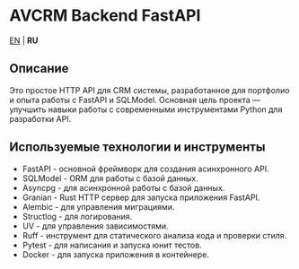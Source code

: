 # AVCRM Backend FastAPI

[EN](README.md) | **RU**

## Описание

Это простое HTTP API для CRM системы, разработанное для портфолио и опыта работы с
FastAPI и SQLModel. Основная цель проекта — улучшить навыки работы с современными
инструментами Python для разработки API.

## Используемые технологии и инструменты

- FastAPI - основной фреймворк для создания асинхронного API.
- SQLModel - ORM для работы с базой данных.
- Asyncpg - для асинхронной работы с базой данных.
- Granian - Rust HTTP сервер для запуска приложения FastAPI.
- Alembic - для управления миграциями.
- Structlog - для логирования.
- UV - для управления зависимостями.
- Ruff - инструмент для статического анализа кода и проверки стиля.
- Pytest - для написания и запуска юнит тестов.
- Docker - для запуска приложения в контейнере.
